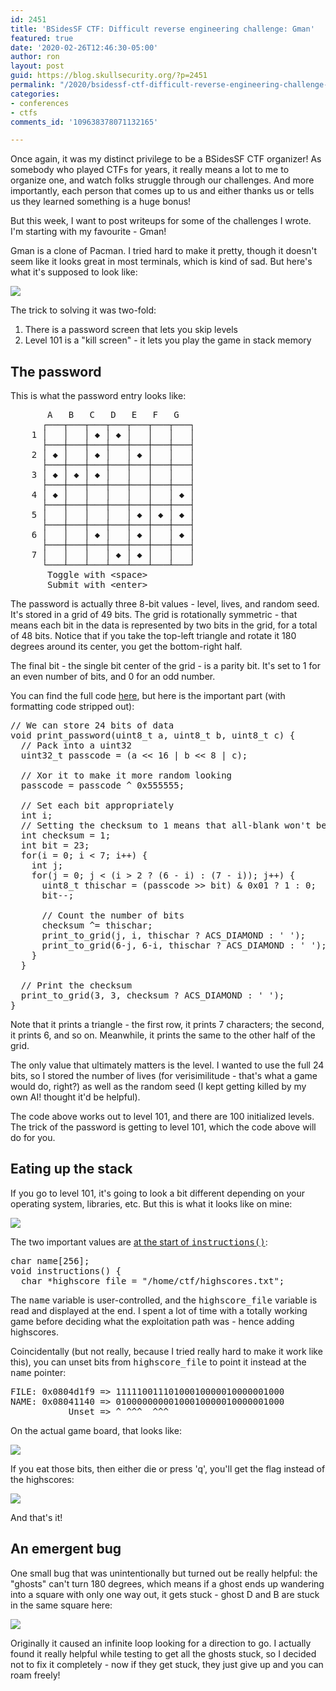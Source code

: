 ```yaml
---
id: 2451
title: 'BSidesSF CTF: Difficult reverse engineering challenge: Gman'
featured: true
date: '2020-02-26T12:46:30-05:00'
author: ron
layout: post
guid: https://blog.skullsecurity.org/?p=2451
permalink: "/2020/bsidessf-ctf-difficult-reverse-engineering-challenge-gman"
categories:
- conferences
- ctfs
comments_id: '109638378071132165'

---
```


Once again, it was my distinct privilege to be a BSidesSF CTF organizer! As somebody who played CTFs for years, it really means a lot to me to organize one, and watch folks struggle through our challenges. And more importantly, each person that comes up to us and either thanks us or tells us they learned something is a huge bonus!

But this week, I want to post writeups for some of the challenges I wrote. I'm starting with my favourite - Gman!
<!--more-->
Gman is a clone of Pacman. I tried hard to make it pretty, though it doesn't seem like it looks great in most terminals, which is kind of sad. But here's what it's supposed to look like:

<img src="/blogdata/gman-1.png" />

The trick to solving it was two-fold:

<ol>
<li>There is a password screen that lets you skip levels</li>
<li>Level 101 is a "kill screen" - it lets you play the game in stack memory</li>
</ol>

<h2>The password</h2>

This is what the password entry looks like:

<pre>
       A   B   C   D   E   F   G
      ┌───┬───┬───┬───┬───┬───┬───┐
    1 │   │   │ ◆ │ ◆ │   │   │   │
      ├───┼───┼───┼───┼───┼───┼───┤
    2 │ ◆ │   │ ◆ │   │ ◆ │   │   │
      ├───┼───┼───┼───┼───┼───┼───┤
    3 │ ◆ │ ◆ │ ◆ │   │   │   │   │
      ├───┼───┼───┼───┼───┼───┼───┤
    4 │ ◆ │   │   │   │   │   │ ◆ │
      ├───┼───┼───┼───┼───┼───┼───┤
    5 │   │   │   │   │ ◆ │ ◆ │ ◆ │
      ├───┼───┼───┼───┼───┼───┼───┤
    6 │   │   │ ◆ │   │ ◆ │   │ ◆ │
      ├───┼───┼───┼───┼───┼───┼───┤
    7 │   │   │   │ ◆ │ ◆ │   │   │
      └───┴───┴───┴───┴───┴───┴───┘
       Toggle with &lt;space&gt;
       Submit with &lt;enter&gt;
</pre>

The password is actually three 8-bit values - level, lives, and random seed. It's stored in a grid of 49 bits. The grid is rotationally symmetric - that means each bit in the data is represented by two bits in the grid, for a total of 48 bits. Notice that if you take the top-left triangle and rotate it 180 degrees around its center, you get the bottom-right half.

The final bit - the single bit center of the grid - is a parity bit. It's set to 1 for an even number of bits, and 0 for an odd number.

You can find the full code <a href="https://github.com/BSidesSF/ctf-2020-release/blob/master/gman/challenge/src/password.c#L75">here</a>, but here is the important part (with formatting code stripped out):

<pre>
// We can store 24 bits of data
void print_password(uint8_t a, uint8_t b, uint8_t c) {
  // Pack into a uint32
  uint32_t passcode = (a << 16 | b << 8 | c);

  // Xor it to make it more random looking
  passcode = passcode ^ 0x555555;

  // Set each bit appropriately
  int i;
  // Setting the checksum to 1 means that all-blank won't be valid
  int checksum = 1;
  int bit = 23;
  for(i = 0; i < 7; i++) {
    int j;
    for(j = 0; j < (i > 2 ? (6 - i) : (7 - i)); j++) {
      uint8_t thischar = (passcode >> bit) & 0x01 ? 1 : 0;
      bit--;

      // Count the number of bits
      checksum ^= thischar;
      print_to_grid(j, i, thischar ? ACS_DIAMOND : ' ');
      print_to_grid(6-j, 6-i, thischar ? ACS_DIAMOND : ' ');
    }
  }

  // Print the checksum
  print_to_grid(3, 3, checksum ? ACS_DIAMOND : ' ');
}
</pre>

Note that it prints a triangle - the first row, it prints 7 characters; the second, it prints 6, and so on. Meanwhile, it prints the same to the other half of the grid.

The only value that ultimately matters is the level. I wanted to use the full 24 bits, so I stored the number of lives (for verisimilitude - that's what a game would do, right?) as well as the random seed (I kept getting killed by my own AI! thought it'd be helpful).

The code above works out to level 101, and there are 100 initialized levels. The trick of the password is getting to level 101, which the code above will do for you.

<h2>Eating up the stack</h2>

If you go to level 101, it's going to look a bit different depending on your operating system, libraries, etc. But this is what it looks like on mine:

<img src="/blogdata/gman-2.png" />

The two important values are <a href="https://github.com/BSidesSF/ctf-2020-release/blob/master/gman/challenge/src/gman.c#L800">at the start of <tt>instructions()</tt></a>:

<pre>
char name[256];
void instructions() {
  char *highscore_file = "/home/ctf/highscores.txt";
</pre>

The <tt>name</tt> variable is user-controlled, and the <tt>highscore_file</tt> variable is read and displayed at the end. I spent a lot of time with a totally working game before deciding what the exploitation path was - hence adding highscores.

Coincidentally (but not really, because I tried really hard to make it work like this), you can unset bits from <tt>highscore_file</tt> to point it instead at the <tt>name</tt> pointer:

<pre>
FILE: 0x0804d1f9 => 11111001110100010000010000001000
NAME: 0x08041140 => 01000000000100010000010000001000
           Unset => ^ ^^^  ^^^
</pre>

On the actual game board, that looks like:

<img src="/blogdata/gman-3.png" />

If you eat those bits, then either die or press 'q', you'll get the flag instead of the highscores:

<img src="/blogdata/gman-4.png" />

And that's it!

<h2>An emergent bug</h2>

One small bug that was unintentionally but turned out be really helpful: the "ghosts" can't turn 180 degrees, which means if a ghost ends up wandering into a square with only one way out, it gets stuck - ghost D and B are stuck in the same square here:

<img src="/blogdata/gman-3.png" />

Originally it caused an infinite loop looking for a direction to go. I actually found it really helpful while testing to get all the ghosts stuck, so I decided not to fix it completely - now if they get stuck, they just give up and you can roam freely!
